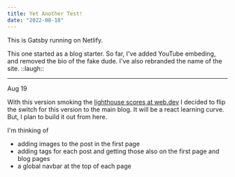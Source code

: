 ```yaml
---
title: Yet Another Test!
date: "2022-08-18"
---
```


This is Gatsby running on Netlify.  

This one started as a blog starter.  So far, I've added YouTube embeding, and removed the bio of the fake dude.   I've also rebranded the name of the site.  ::laugh::

---

Aug 19 

With this version smoking the [lighthouse scores at web.dev](https://web.dev/measure/?gclid=CjwKCAjw6fyXBhBgEiwAhhiZsomBRG6o3zyMvSZGg-MWoDmu2N2J25HYLMBI9DSUvRZUmHrZ13oLdxoC1v4QAvD_BwE&url=https%3A%2F%2Fbearcountrypublishing.com) 
I decided to flip the switch for this version to the main blog.  It will be a react learning curve.  But, I plan to build it out from here.  

I'm thinking of 
- adding images to the post in the first page
- adding tags for each post and getting those also on the first page and blog pages
- a global navbar at the top of each page

